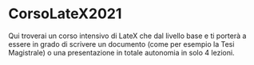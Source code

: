 # CorsoLateX2021
Qui troverai un corso intensivo di LateX che dal livello base e ti porterà a essere in grado di scrivere un documento (come per esempio la Tesi Magistrale) o una presentazione in totale autonomia in solo 4 lezioni.
